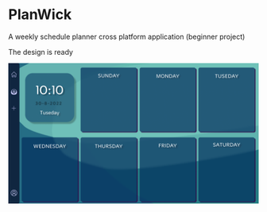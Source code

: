 # PlanWick

A weekly schedule planner cross platform application (beginner project)

The design is ready

<img title="" src="design.png" alt="">
